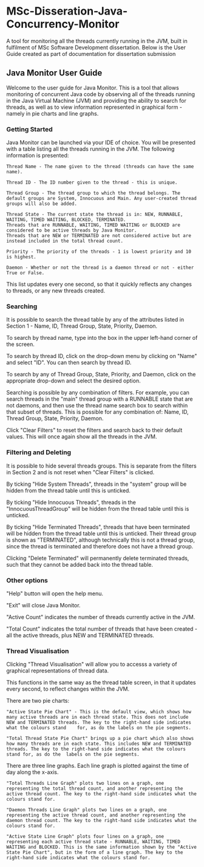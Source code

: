 # MSc-Disseration-Java-Concurrency-Monitor
A tool for monitoring all the threads currently running in the JVM, built in fulfilment of MSc Software Development dissertation.
Below is the User Guide created as part of documentation for dissertation submission


## Java Monitor User Guide


Welcome to the user guide for Java Monitor. This is a tool that allows monitoring of concurrent Java code by observing all of the threads running in the Java Virtual Machine (JVM) and providing the ability to search for threads, as well as to view information represented in graphical form - namely in pie charts and line graphs.

### Getting Started
Java Monitor can be launched via your IDE of choice. You will be presented with a table listing all the threads running in the JVM. The following information is presented:

	Thread Name - The name given to the thread (threads can have the same name).

	Thread ID - The ID number given to the thread - this is unique.

	Thread Group - The thread group to which the thread belongs. The default groups are System, Innocuous and Main. Any user-created thread groups will also be added.

	Thread State - The current state the thread is in: NEW, RUNNABLE, WAITING, TIMED WAITING, BLOCKED, TERMINATED.
	Threads that are RUNNABLE, WAITING, TIMED WAITING or BLOCKED are considered to be active threads by Java Monitor.
	Threads that are NEW or TERMINATED are not considered active but are instead included in the total thread count.

	Priority - The priority of the threads - 1 is lowest priority and 10 is highest.

	Daemon - Whether or not the thread is a daemon thread or not - either True or False.

This list updates every one second, so that it quickly reflects any changes to threads, or any new threads created.
	
	
### Searching 
It is possible to search the thread table by any of the attributes listed in Section 1 - Name, ID, Thread Group, State, Priority, Daemon.

To search by thread name, type into the box in the upper left-hand corner of the screen.

To search by thread ID, click on the drop-down menu by clicking on "Name" and select "ID". You can then search by thread ID.

To search by any of Thread Group, State, Priority, and Daemon, click on the appropriate drop-down and select the desired option.

Searching is possible by any combination of filters. For example, you can search threads in the "main" thread group with a RUNNABLE state that are not daemons, and then use the thread name search box to search within that subset of threads. This is possible for any combination of: Name, ID, Thread Group, State, Priority, Daemon.

Click "Clear Filters" to reset the filters and search back to their default values. This will once again show all the threads in the JVM.


### Filtering and Deleting
It is possible to hide several threads groups. This is separate from the filters in Section 2 and is not reset when "Clear Filters" is clicked.

By ticking "Hide System Threads", threads in the "system" group will be hidden from the thread table until this is unticked.
 
By ticking "Hide Innocuous Threads", threads in the "InnocuousThreadGroup" will be hidden from the thread table until this is unticked.
 
By ticking "Hide Terminated Threads", threads that have been terminated will be hidden from the thread table until this is unticked. Their thread group is shown as "TERMINATED", although technically this is not a thread group,	since the thread is terminated and therefore does not have a thread group.

Clicking "Delete Terminated" will permanently delete terminated threads, such that they cannot be added back into the thread table.

### Other options
"Help" button will open the help menu.

"Exit" will close Java Monitor.

"Active Count" indicates the number of threads currently active in the JVM.

"Total Count" indicates the total number of threads that have been created - all the active threads, plus NEW and TERMINATED threads.


### Thread Visualisation
Clicking "Thread Visualisation" will allow you to accesss a variety of graphical representations of thread data.

This functions in the same way as the thread table screen, in that it updates every second, to reflect changes within the JVM.

There are two pie charts:

	"Active State Pie Chart" - This is the default view, which shows how many active threads are in each thread state. This does not include NEW and TERMINATED threads. The key to the right-hand side indicates what the colours stand 	for, as do the labels on the pie segments.

	"Total Thread State Pie Chart" brings up a pie chart which also shows how many threads are in each state. This includes NEW and TERMINATED threads. The key to the right-hand side indicates what the colours stand for, as do the 	labels on the pie segments.

There are three line graphs. Each line graph is plotted against the time of day along the x-axis.

	"Total Threads Line Graph" plots two lines on a graph, one representing the total thread count, and another representing the active thread count. The key to the right-hand side indicates what the colours stand for.

	"Daemon Threads Line Graph" plots two lines on a graph, one representing the active thread count, and another representing the daemon thread count. The key to the right-hand side indicates what the colours stand for.

	"Active State Line Graph" plots four lines on a graph, one representing each active thread state - RUNNABLE, WAITING, TIMED WAITING and BLOCKED. This is the same information shown by the "Active State Pie Chart", but in the form of a line graph. The key to the right-hand side indicates what the colours stand for.
